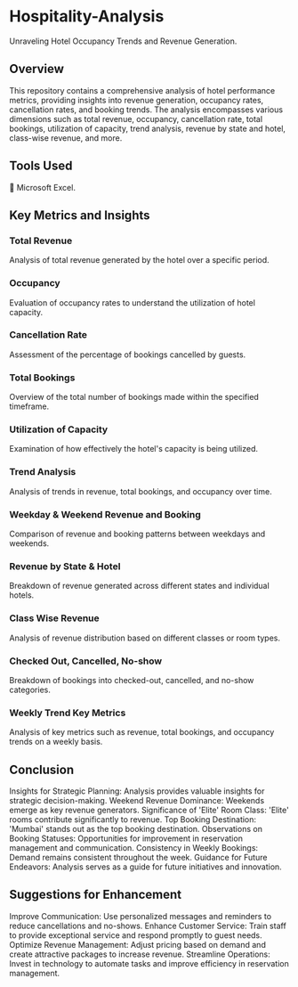 # Hospitality-Analysis

Unraveling Hotel Occupancy Trends and Revenue Generation.

## Overview
This repository contains a comprehensive analysis of hotel performance metrics, providing insights into revenue generation, occupancy rates, cancellation rates, and booking trends. The analysis encompasses various dimensions such as total revenue, occupancy, cancellation rate, total bookings, utilization of capacity, trend analysis, revenue by state and hotel, class-wise revenue, and more.

## Tools Used
🔧 Microsoft Excel.

## Key Metrics and Insights
### Total Revenue
Analysis of total revenue generated by the hotel over a specific period.
### Occupancy
Evaluation of occupancy rates to understand the utilization of hotel capacity.
### Cancellation Rate
Assessment of the percentage of bookings cancelled by guests.
### Total Bookings
Overview of the total number of bookings made within the specified timeframe.
### Utilization of Capacity
Examination of how effectively the hotel's capacity is being utilized.
### Trend Analysis
Analysis of trends in revenue, total bookings, and occupancy over time.
### Weekday & Weekend Revenue and Booking
Comparison of revenue and booking patterns between weekdays and weekends.
### Revenue by State & Hotel
Breakdown of revenue generated across different states and individual hotels.
### Class Wise Revenue
Analysis of revenue distribution based on different classes or room types.
### Checked Out, Cancelled, No-show
Breakdown of bookings into checked-out, cancelled, and no-show categories.

### Weekly Trend Key Metrics
Analysis of key metrics such as revenue, total bookings, and occupancy trends on a weekly basis.

## Conclusion
Insights for Strategic Planning: Analysis provides valuable insights for strategic decision-making.
Weekend Revenue Dominance: Weekends emerge as key revenue generators.
Significance of 'Elite' Room Class: 'Elite' rooms contribute significantly to revenue.
Top Booking Destination: 'Mumbai' stands out as the top booking destination.
Observations on Booking Statuses: Opportunities for improvement in reservation management and communication.
Consistency in Weekly Bookings: Demand remains consistent throughout the week.
Guidance for Future Endeavors: Analysis serves as a guide for future initiatives and innovation.

## Suggestions for Enhancement
Improve Communication: Use personalized messages and reminders to reduce cancellations and no-shows.
Enhance Customer Service: Train staff to provide exceptional service and respond promptly to guest needs.
Optimize Revenue Management: Adjust pricing based on demand and create attractive packages to increase revenue.
Streamline Operations: Invest in technology to automate tasks and improve efficiency in reservation management.
